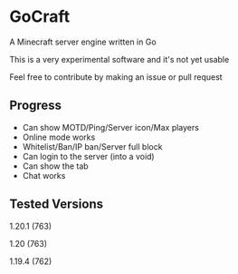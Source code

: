 # GoCraft
A Minecraft server engine written in Go

This is a very experimental software and it's not yet usable

Feel free to contribute by making an issue or pull request

## Progress
- Can show MOTD/Ping/Server icon/Max players
- Online mode works
- Whitelist/Ban/IP ban/Server full block
- Can login to the server (into a void)
- Can show the tab
- Chat works

## Tested Versions
1.20.1 (763)

1.20 (763)

1.19.4 (762)